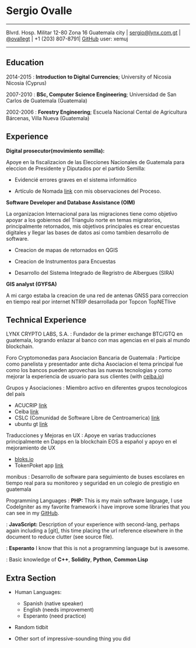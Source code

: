 # Sergio Ovalle

------------------- ----------------------------
Blvrd. Hosp. Militar 12-80 Zona 16 Guatemala city | 
[sergio@lynx.com.gt] | 
[@ovallegt] | 
+1 (203) 807-8791| 
[GitHub] user: xemuj
------------------- ----------------------------

## Education

2014-2015
:   **Introduction to Digital Currencies**; University of Nicosia
    Nicosia (Cyprus)

2007-2010
:   **BSc, Computer Science Engineering**; Universidad de San Carlos de
    Guatemala (Guatemala)

2002-2006
:   **Forestry Engineering**; Escuela Nacional Cental de Agricultura
    Bárcenas, Villa Nueva (Guatemala)

## Experience

**Digital prosecutor(movimiento semilla):**

Apoye en la fiscalizacion de las Elecciones Nacionales de Guatemala para eleccion de Presidente y Diputados por el partido Semilla:

* Evidencié errores graves en el sistema informático

* Artículo de Nomada [link](https://nomada.gt/pais/elecciones-2019/la-presion-sobre-el-tse-la-intervencion-del-mp-y-los-errores-en-las-elecciones-que-descartan-fraude/) con mis observaciones del Proceso.

**Software Developer and Database Assistance (OIM)**

La organizacion Internacional para las migraciones tiene como objetivo apoyar a los gobiernos del Triangulo norte en temas migratorios, principalmente retornados, mis objetivos principales es crear encuestas digitales y llegar las bases de datos asi como tambien desarrollo de software.

* Creacion de mapas de retornados en QGIS

* Creacion de Instrumentos para Encuestas

* Desarrollo del Sistema Integrado de Regristro 
  de Albergues (SIRA)

**GIS analyst (GYFSA)**

A mi cargo estaba la creacion de una red de antenas GNSS para correccion en tiempo real por internet NTRIP desarrollada por Topcon TopNETlive


## Technical Experience

LYNX CRYPTO LABS, S.A.
:   Fundador de la primer exchange BTC/GTQ en guatemala, logrando enlazar
    al banco con mas agencias en el pais al mundo blockchain.

Foro Cryptomonedas para Asociacion Bancaria de Guatemala
:   Participe como panelista y presentador ante dicha Asociacion 
    el tema principal fue como los bancos pueden aprovechas las nuevas tecnologias y como mejorar la experiencia de usuario para sus clientes
    (with [ceiba.io](http://ceiba.io))

Grupos y Asociaciones
:   Miembro activo en diferentes grupos tecnologicos del país
*   ACUCRIP [link](http://acucrip.com)
*   Ceiba [link](http://ceiba.io)
*   CSLC (Comunidad de Software Libre de Centroamerica) [link](https://t.me/slcentroamerica)
*   ubuntu gt [link](https://t.me/ubuntugt)

Traducciones y Mejoras en UX
:   Apoye en varias traducciones principalmente en Dapps en la blockchain EOS a español y apoyo en el mejoramiento de UX
*   [bloks.io](https://bloks.io/)
*   TokenPoket app [link](https://tokenpocket.pro)

monibus
:   Desarrollo de software para seguimiento de buses escolares en tiempo real para su monitoreo y seguridad en un colegio de prestigio en guatemala

Programming Languages
:   **PHP:** This is my main software language, I use CodeIgniter as my favorite framework i have improve some libraries that you can see in my [GitHub].

:   **JavaScript:** Description of your experience with second-lang,
    perhaps again including a [git], this time placing the url
    reference elsewhere in the document to reduce clutter (see source
    file). 

:   **Esperanto** I know that this is not a programming language but is
    awesome.

:   Basic knowledge of **C++**, **Solidity**, **Python**, **Common Lisp**

[GitHub]: https://github.com/xemuj/
[sergio@lynx.com.gt]: mailto:sergio@lynx.com.gt
[@ovallegt]: https://twitter.com/ovallegt

## Extra Section

* Human Languages:

     * Spanish (native speaker)
     * English (needs improvement)
     * Esperanto (need practice)

* Random tidbit

* Other sort of impressive-sounding thing you did